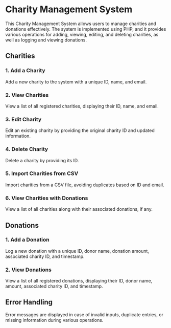 # Charity Management System

This Charity Management System allows users to manage charities and donations effectively. The system is implemented using PHP, and it provides various operations for adding, viewing, editing, and deleting charities, as well as logging and viewing donations.

## Charities

### 1. Add a Charity
Add a new charity to the system with a unique ID, name, and email.

### 2. View Charities
View a list of all registered charities, displaying their ID, name, and email.

### 3. Edit Charity
Edit an existing charity by providing the original charity ID and updated information.

### 4. Delete Charity
Delete a charity by providing its ID.

### 5. Import Charities from CSV
Import charities from a CSV file, avoiding duplicates based on ID and email.

### 6. View Charities with Donations
View a list of all charities along with their associated donations, if any.

## Donations

### 1. Add a Donation
Log a new donation with a unique ID, donor name, donation amount, associated charity ID, and timestamp.

### 2. View Donations
View a list of all registered donations, displaying their ID, donor name, amount, associated charity ID, and timestamp.

## Error Handling
Error messages are displayed in case of invalid inputs, duplicate entries, or missing information during various operations.
